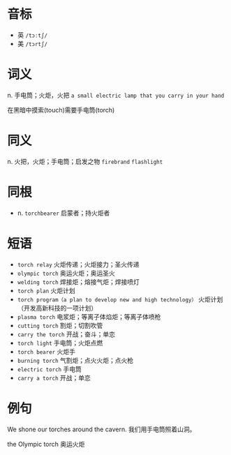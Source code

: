 # 音标

- 英 `/tɔːtʃ/`
- 美 `/tɔrtʃ/`

# 词义

n. 手电筒；火炬，火把
`a small electric lamp that you carry in your hand`



在黑暗中摸索(touch)需要手电筒(torch)

# 同义

n. 火把，火炬；手电筒；启发之物
`firebrand` `flashlight`

# 同根

- n. `torchbearer` 启蒙者；持火炬者

# 短语

- `torch relay` 火炬传递；火炬接力；圣火传递
- `olympic torch` 奥运火炬；奥运圣火
- `welding torch` 焊接炬；熔接气炬；焊接喷灯
- `torch plan` 火炬计划
- `torch program（a plan to develop new and high technology）` 火炬计划（开发高新科技的一项计划）
- `plasma torch` 电浆炬；等离子体焰炬；等离子体喷枪
- `cutting torch` 割炬；切割吹管
- `carry the torch` 开战；奋斗；单恋
- `torch light` 手电筒；火炬点燃
- `torch bearer` 火炬手
- `burning torch` 气割炬；点火火炬；点火枪
- `electric torch` 手电筒
- `carry a torch` 开战；单恋

# 例句

We shone our torches around the cavern.
我们用手电筒照着山洞。

the Olympic torch
奥运火炬


